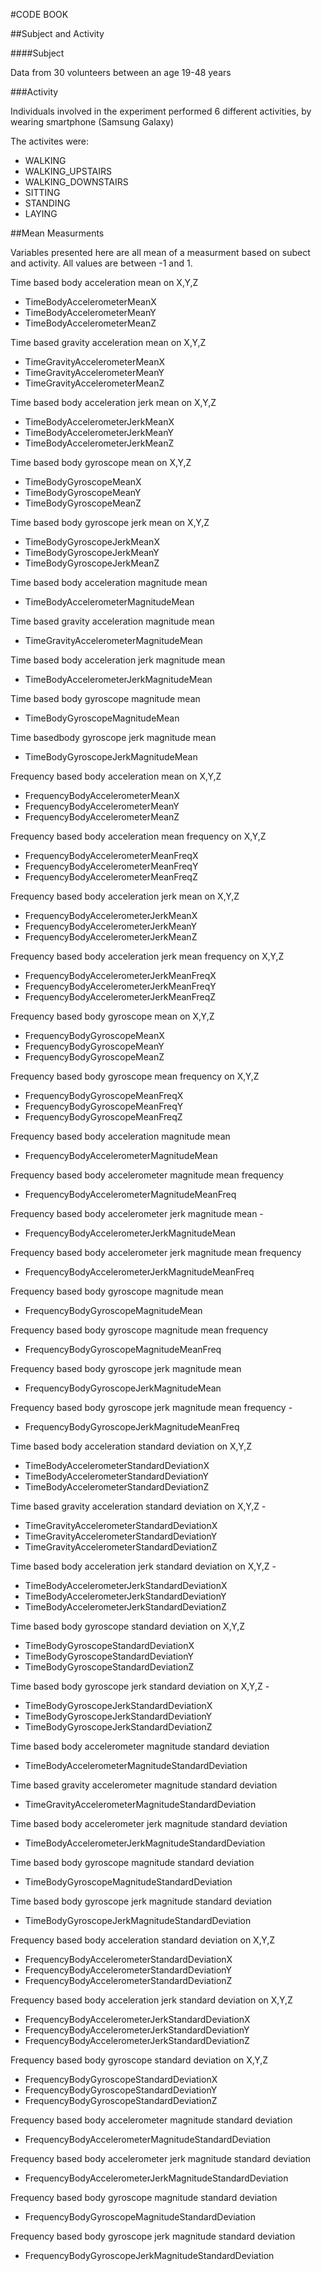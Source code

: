 #CODE BOOK

##Subject and Activity

####Subject

Data from 30 volunteers between an age 19-48 years

###Activity

Individuals involved in the experiment performed 6 different activities, by wearing smartphone (Samsung Galaxy) 

The activites were:
  - WALKING
  - WALKING_UPSTAIRS
  - WALKING_DOWNSTAIRS
  - SITTING
  - STANDING
  - LAYING

##Mean Measurments

Variables presented here are all mean of a measurment based on subect and activity. All values are between -1 and 1.

Time based body acceleration mean on X,Y,Z
  - TimeBodyAccelerometerMeanX
  - TimeBodyAccelerometerMeanY
  - TimeBodyAccelerometerMeanZ

Time based gravity acceleration mean on X,Y,Z
  - TimeGravityAccelerometerMeanX
  - TimeGravityAccelerometerMeanY
  - TimeGravityAccelerometerMeanZ

Time based body acceleration jerk mean on X,Y,Z
  - TimeBodyAccelerometerJerkMeanX
  - TimeBodyAccelerometerJerkMeanY
  - TimeBodyAccelerometerJerkMeanZ

Time based body gyroscope mean on X,Y,Z
  - TimeBodyGyroscopeMeanX
  - TimeBodyGyroscopeMeanY
  - TimeBodyGyroscopeMeanZ

Time based body gyroscope jerk mean on X,Y,Z
  - TimeBodyGyroscopeJerkMeanX
  - TimeBodyGyroscopeJerkMeanY
  - TimeBodyGyroscopeJerkMeanZ

Time based body acceleration magnitude mean
  - TimeBodyAccelerometerMagnitudeMean

Time based gravity acceleration magnitude mean   
  - TimeGravityAccelerometerMagnitudeMean

Time based body acceleration jerk magnitude mean
  - TimeBodyAccelerometerJerkMagnitudeMean

Time based body gyroscope magnitude mean
  - TimeBodyGyroscopeMagnitudeMean

Time basedbody gyroscope jerk magnitude mean
  - TimeBodyGyroscopeJerkMagnitudeMean

Frequency based body acceleration mean on X,Y,Z
  - FrequencyBodyAccelerometerMeanX
  - FrequencyBodyAccelerometerMeanY
  - FrequencyBodyAccelerometerMeanZ

Frequency based body acceleration mean frequency on X,Y,Z
  - FrequencyBodyAccelerometerMeanFreqX
  - FrequencyBodyAccelerometerMeanFreqY
  - FrequencyBodyAccelerometerMeanFreqZ

Frequency based body acceleration jerk mean on X,Y,Z
  - FrequencyBodyAccelerometerJerkMeanX
  - FrequencyBodyAccelerometerJerkMeanY
  - FrequencyBodyAccelerometerJerkMeanZ

Frequency based body acceleration jerk mean frequency on X,Y,Z
  - FrequencyBodyAccelerometerJerkMeanFreqX
  - FrequencyBodyAccelerometerJerkMeanFreqY
  - FrequencyBodyAccelerometerJerkMeanFreqZ

Frequency based body gyroscope mean on X,Y,Z
  - FrequencyBodyGyroscopeMeanX
  - FrequencyBodyGyroscopeMeanY
  - FrequencyBodyGyroscopeMeanZ

Frequency based body gyroscope mean frequency on X,Y,Z
  - FrequencyBodyGyroscopeMeanFreqX
  - FrequencyBodyGyroscopeMeanFreqY
  - FrequencyBodyGyroscopeMeanFreqZ

Frequency based body acceleration magnitude mean   
  - FrequencyBodyAccelerometerMagnitudeMean

Frequency based body accelerometer magnitude mean frequency  
  - FrequencyBodyAccelerometerMagnitudeMeanFreq

Frequency based body accelerometer jerk magnitude mean  - 
  - FrequencyBodyAccelerometerJerkMagnitudeMean

Frequency based body accelerometer jerk magnitude mean frequency
  - FrequencyBodyAccelerometerJerkMagnitudeMeanFreq

Frequency based body gyroscope magnitude mean
  - FrequencyBodyGyroscopeMagnitudeMean

Frequency based body gyroscope magnitude mean frequency
  - FrequencyBodyGyroscopeMagnitudeMeanFreq

Frequency based body gyroscope jerk magnitude mean
  - FrequencyBodyGyroscopeJerkMagnitudeMean

Frequency based body gyroscope jerk magnitude mean frequency  - 
  - FrequencyBodyGyroscopeJerkMagnitudeMeanFreq

Time based body acceleration standard deviation on X,Y,Z
  - TimeBodyAccelerometerStandardDeviationX
  - TimeBodyAccelerometerStandardDeviationY
  - TimeBodyAccelerometerStandardDeviationZ

Time based gravity acceleration standard deviation on X,Y,Z  - 
  - TimeGravityAccelerometerStandardDeviationX
  - TimeGravityAccelerometerStandardDeviationY
  - TimeGravityAccelerometerStandardDeviationZ

Time based body acceleration jerk standard deviation on X,Y,Z  - 
  - TimeBodyAccelerometerJerkStandardDeviationX
  - TimeBodyAccelerometerJerkStandardDeviationY
  - TimeBodyAccelerometerJerkStandardDeviationZ

Time based body gyroscope standard deviation on X,Y,Z
  - TimeBodyGyroscopeStandardDeviationX
  - TimeBodyGyroscopeStandardDeviationY
  - TimeBodyGyroscopeStandardDeviationZ

Time based body gyroscope jerk standard deviation on X,Y,Z  - 
  - TimeBodyGyroscopeJerkStandardDeviationX
  - TimeBodyGyroscopeJerkStandardDeviationY
  - TimeBodyGyroscopeJerkStandardDeviationZ

Time based body accelerometer magnitude standard deviation
  - TimeBodyAccelerometerMagnitudeStandardDeviation

Time based gravity accelerometer magnitude standard deviation
  - TimeGravityAccelerometerMagnitudeStandardDeviation

Time based body accelerometer jerk magnitude standard deviation
  - TimeBodyAccelerometerJerkMagnitudeStandardDeviation

Time based body gyroscope magnitude standard deviation
  - TimeBodyGyroscopeMagnitudeStandardDeviation

Time based body gyroscope jerk magnitude standard deviation
  - TimeBodyGyroscopeJerkMagnitudeStandardDeviation

Frequency based body acceleration standard deviation on X,Y,Z
  - FrequencyBodyAccelerometerStandardDeviationX
  - FrequencyBodyAccelerometerStandardDeviationY
  - FrequencyBodyAccelerometerStandardDeviationZ

Frequency based body acceleration jerk standard deviation on X,Y,Z
  - FrequencyBodyAccelerometerJerkStandardDeviationX
  - FrequencyBodyAccelerometerJerkStandardDeviationY
  - FrequencyBodyAccelerometerJerkStandardDeviationZ

Frequency based body gyroscope standard deviation on X,Y,Z
  - FrequencyBodyGyroscopeStandardDeviationX
  - FrequencyBodyGyroscopeStandardDeviationY
  - FrequencyBodyGyroscopeStandardDeviationZ

Frequency based body accelerometer magnitude standard deviation
  - FrequencyBodyAccelerometerMagnitudeStandardDeviation

Frequency based body accelerometer jerk magnitude standard deviation
  - FrequencyBodyAccelerometerJerkMagnitudeStandardDeviation

Frequency based body gyroscope magnitude standard deviation
  - FrequencyBodyGyroscopeMagnitudeStandardDeviation

Frequency based body gyroscope jerk magnitude standard deviation
  - FrequencyBodyGyroscopeJerkMagnitudeStandardDeviation